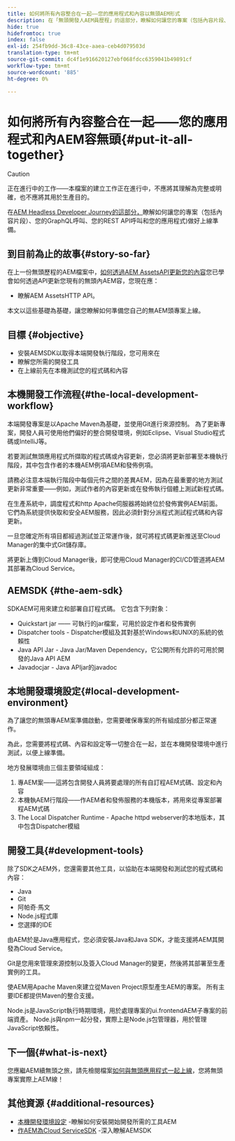 ```yaml
---
title: 如何將所有內容整合在一起——您的應用程式和內容以無頭AEM形式
description: 在「無頭開發人AEM員歷程」的這部分，瞭解如何讓您的專案（包括內容片段、GraphQL呼叫、REST API呼叫和應用程式）做好上線準備。
hide: true
hidefromtoc: true
index: false
exl-id: 254fb9dd-36c8-43ce-aaea-ceb4d079503d
translation-type: tm+mt
source-git-commit: dc4f1e916620127ebf068fdcc6359041b49891cf
workflow-type: tm+mt
source-wordcount: '885'
ht-degree: 0%

---
```


# 如何將所有內容整合在一起——您的應用程式和內AEM容無頭{#put-it-all-together}

>[!CAUTION]
>
>正在進行中的工作——本檔案的建立工作正在進行中，不應將其理解為完整或明確，也不應將其用於生產目的。

在[AEM Headless Developer Journey的這部分，](overview.md)瞭解如何讓您的專案（包括內容片段）、您的GraphQL呼叫、您的REST API呼叫和您的應用程式)做好上線準備。

## 到目前為止的故事{#story-so-far}

在上一份無頭歷程的AEM檔案中，[如何透過AEM AssetsAPI更新您的內容](update-your-content.md)您已學會如何透過API更新您現有的無頭內AEM容，您現在應：

* 瞭解AEM AssetsHTTP API。

本文以這些基礎為基礎，讓您瞭解如何準備您自己的無AEM頭專案上線。

## 目標 {#objective}

* 安裝AEMSDK以取得本端開發執行階段，您可用來在
* 瞭解您所需的開發工具
* 在上線前先在本機測試您的程式碼和內容

## 本機開發工作流程{#the-local-development-workflow}

本端開發專案是以Apache Maven為基礎，並使用Git進行來源控制。 為了更新專案，開發人員可使用他們偏好的整合開發環境，例如Eclipse、Visual Studio程式碼或IntelliJ等。

若要測試無頭應用程式所擷取的程式碼或內容更新，您必須將更新部署至本機執行階段，其中包含作者的本機AEM例項AEM和發佈例項。

請務必注意本端執行階段中每個元件之間的差異AEM，因為在最重要的地方測試更新非常重要——例如，測試作者的內容更新或在發佈執行個體上測試新程式碼。

在生產系統中，調度程式和http Apache伺服器將始終位於發佈實例AEM前面。 它們為系統提供快取和安全AEM服務，因此必須針對分派程式測試程式碼和內容更新。

一旦您確定所有項目都經過測試並正常運作後，就可將程式碼更新推送至Cloud Manager的集中式Git儲存庫。

將更新上傳到Cloud Manager後，即可使用Cloud Manager的CI/CD管道將AEM其部署為Cloud Service。


## AEMSDK {#the-aem-sdk}

SDKAEM可用來建立和部署自訂程式碼。 它包含下列對象：

* Quickstart jar —— 可執行的jar檔案，可用於設定作者和發佈實例
* Dispatcher tools - Dispatcher模組及其對基於Windows和UNIX的系統的依賴性
* Java API Jar - Java Jar/Maven Dependency，它公開所有允許的可用於開發的Java API AEM
* Javadocjar - Java APIjar的javadoc

## 本地開發環境設定{#local-development-environment}

為了讓您的無頭專AEM案準備啟動，您需要確保專案的所有組成部分都正常運作。

為此，您需要將程式碼、內容和設定等一切整合在一起，並在本機開發環境中進行測試，以便上線準備。

地方發展環境由三個主要領域組成：

1. 專AEM案——這將包含開發人員將要處理的所有自訂程AEM式碼、設定和內容
1. 本機執AEM行階段——作AEM者和發佈服務的本機版本，將用來從專案部署程AEM式碼
1. The Local Dispatcher Runtime - Apache httpd webserver的本地版本，其中包含Dispatcher模組

## 開發工具{#development-tools}

除了SDK之AEM外，您還需要其他工具，以協助在本端開發和測試您的程式碼和內容：

* Java
* Git
* 阿帕奇·馬文
* Node.js程式庫
* 您選擇的IDE

由AEM於是Java應用程式，您必須安裝Java和Java SDK，才能支援將AEM其開發為Cloud Service。

Git是您用來管理來源控制以及簽入Cloud Manager的變更，然後將其部署至生產實例的工具。

使AEM用Apache Maven來建立從Maven Project原型產生AEM的專案。 所有主要IDE都提供Maven的整合支援。

Node.js是JavaScript執行時期環境，用於處理專案的ui.frontendAEM子專案的前端資產。 Node.js與npm一起分發，實際上是Node.js包管理器，用於管理JavaScript依賴性。

## 下一個{#what-is-next}

您應繼AEM續無頭之旅，請先檢閱檔案[如何與無頭應用程式一起上線](go-live.md)，您將無頭專案實際上AEM線！

## 其他資源 {#additional-resources}

* [本機開發環境設定](https://experienceleague.adobe.com/docs/experience-manager-learn/cloud-service/local-development-environment-set-up/overview.html?lang=en#local-dispatcher-runtime) -瞭解如何安裝開始開發所需的工具AEM
* [作AEM為Cloud ServiceSDK](/help/implementing/developing/introduction/aem-as-a-cloud-service-sdk.md) -深入瞭解AEMSDK